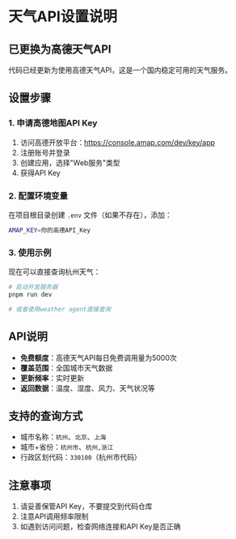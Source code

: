 # 天气API设置说明

## 已更换为高德天气API

代码已经更新为使用高德天气API，这是一个国内稳定可用的天气服务。

## 设置步骤

### 1. 申请高德地图API Key

1. 访问高德开放平台：https://console.amap.com/dev/key/app
2. 注册账号并登录
3. 创建应用，选择"Web服务"类型
4. 获得API Key

### 2. 配置环境变量

在项目根目录创建 `.env` 文件（如果不存在），添加：

```bash
AMAP_KEY=你的高德API_Key
```

### 3. 使用示例

现在可以直接查询杭州天气：

```bash
# 启动开发服务器
pnpm run dev

# 或者使用weather agent直接查询
```

## API说明

- **免费额度**：高德天气API每日免费调用量为5000次
- **覆盖范围**：全国城市天气数据
- **更新频率**：实时更新
- **返回数据**：温度、湿度、风力、天气状况等

## 支持的查询方式

- 城市名称：`杭州`、`北京`、`上海`
- 城市+省份：`杭州市`、`杭州,浙江`
- 行政区划代码：`330100`（杭州市代码）

## 注意事项

1. 请妥善保管API Key，不要提交到代码仓库
2. 注意API调用频率限制
3. 如遇到访问问题，检查网络连接和API Key是否正确
